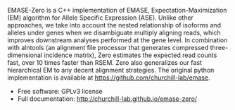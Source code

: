 EMASE-Zero is a C++ implementation of EMASE, Expectation-Maximization (EM) algorithm for Allele Specific Expression (ASE). Unlike other approaches, we take into account the nested relationship of isoforms and alleles under genes when we disambiguate multiply aligning reads, which improves downstream analyses performed at the gene level. In combination with alntools (an alignment file processor that generates compressed three-dimensional incidence matrix), Zero estimates the expected read counts fast, over 10 times faster than RSEM. Zero also generalizes our fast hierarchical EM to any decent alignment strategies. The original python implementation is available at https://github.com/churchill-lab/emase.

* Free software: GPLv3 license
* Full documentation: http://churchill-lab.github.io/emase-zero/
